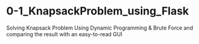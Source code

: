 # 0-1_KnapsackProblem_using_Flask
Solving Knapsack Problem Using Dynamic Programming &amp; Brute Force and comparing the result with an easy-to-read GUI
